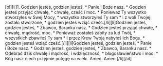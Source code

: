 [ol][li]1. Godzien jesteś, godzien jesteś, * Panie i Boże nasz. * Godzien jesteś przyjąć chwałę, * chwałę, cześć i moc. * Ponieważ Ty wszystko stworzyłeś w Swej Mocy, * wszystko stworzyłeś Ty sam * i z woli Twojej zostało stworzone, * godzien jesteś wziąć cześć.[/li][li]Godzien jesteś, godzien jesteś, * Zbawco, Baranku nasz. * Godzien jesteś przyjąć chwałę, * chwałę, mądrość, moc. * Ponieważ zostałeś zabity za lud Twój, * wszystkich zbawiłeś Ty sam * i przez Krew Twoją nabyłeś ich Bogu, * godzien jesteś wziąć cześć.[/li][li]Godzien jesteś, godzien jesteś, * Panie i Boże nasz. * Godzien jesteś, godzien jesteś, * Zbawco, Baranku nasz. * Odebrać dziś chwałę i mądrość, i wdzięczność, * błogosławieństwo i moc. * Bóg nasz niech przyjmie potęgę na wieki. Amen. Amen.[/li][/ol]